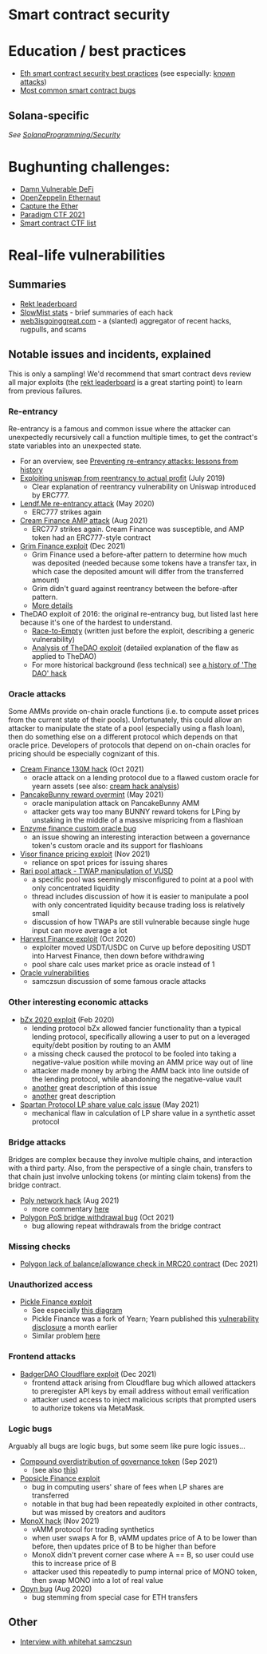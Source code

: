 Smart contract security
========================

# Education / best practices
* [Eth smart contract security best practices](https://consensys.github.io/smart-contract-best-practices/)
  (see especially: [known attacks](https://consensys.github.io/smart-contract-best-practices/attacks/))
* [Most common smart contract bugs](https://medium.com/solidified/most-common-smart-contract-bugs-of-2020-c1edfe9340ac)

## Solana-specific
_See [SolanaProgramming/Security](SolanaProgramming.md#security)_


# Bughunting challenges:
* [Damn Vulnerable DeFi](https://www.damnvulnerabledefi.xyz/)
* [OpenZeppelin Ethernaut](https://ethernaut.openzeppelin.com/)
* [Capture the Ether](https://capturetheether.com/)
* [Paradigm CTF 2021](https://github.com/paradigm-operations/paradigm-ctf-2021)
* [Smart contract CTF list](https://github.com/PumpkingWok/CTFGym)

  
# Real-life vulnerabilities

## Summaries
* [Rekt leaderboard](https://rekt.news/leaderboard/)
* [SlowMist stats](https://hacked.slowmist.io/en/) - brief summaries of each hack
* [web3isgoinggreat.com](https://web3isgoinggreat.com/) - a (slanted) aggregator of recent hacks, rugpulls, and scams


## Notable issues and incidents, explained

This is only a sampling!  We'd recommend that smart contract devs review all major exploits
(the [rekt leaderboard](https://rekt.news/leaderboard/) is a great starting point) to learn 
from previous failures.

### Re-entrancy
Re-entrancy is a famous and common issue where the attacker can unexpectedly recursively call a function multiple times,
to get the contract's state variables into an unexpected state.

* For an overview, see [Preventing re-entrancy attacks: lessons from history](https://medium.com/amber-group/preventing-re-entrancy-attacks-lessons-from-history-c2d96480fac3)
* [Exploiting uniswap from reentrancy to actual profit](https://blog.openzeppelin.com/exploiting-uniswap-from-reentrancy-to-actual-profit/) (July 2019)
  * Clear explanation of reentrancy vulnerability on Uniswap introduced by ERC777.
* [Lendf.Me re-entrancy attack](https://valid.network/post/the-reentrancy-strikes-again-the-case-of-lendf-me) (May 2020)
  * ERC777 strikes again
* [Cream Finance AMP attack](https://medium.com/cream-finance/c-r-e-a-m-finance-post-mortem-amp-exploit-6ceb20a630c5) (Aug 2021)
  * ERC777 strikes again.  Cream Finance was susceptible, and AMP token had an ERC777-style contract
* [Grim Finance exploit](https://twitter.com/RugDocIO/status/1472293717725913089) (Dec 2021)
  * Grim Finance used a before-after pattern to determine how much was deposited (needed because
    some tokens have a transfer tax, in which case the deposited amount will differ from the transferred amount)
  * Grim didn't guard against reentrancy between the before-after pattern.
  * [More details](https://rekt.news/grim-finance-rekt/)
* TheDAO exploit of 2016: the original re-entrancy bug, but listed last here because it's one of the hardest to understand.
  * [Race-to-Empty](https://vessenes.com/more-ethereum-attacks-race-to-empty-is-the-real-deal/)
    (written just before the exploit, describing a generic vulnerability)
  * [Analysis of TheDAO exploit](https://hackingdistributed.com/2016/06/18/analysis-of-the-dao-exploit/)
    (detailed explanation of the flaw as applied to TheDAO)
  * For more historical background (less technical) see [a history of 'The DAO' hack](https://coinmarketcap.com/alexandria/article/a-history-of-the-dao-hack)

### Oracle attacks
Some AMMs provide on-chain oracle functions (i.e. to compute asset prices from the current state of their pools).
Unfortunately, this could allow an attacker to manipulate the state of a pool (especially using a flash loan),
then do something else on a different protocol which depends on that oracle price.  Developers of
protocols that depend on on-chain oracles for pricing should be especially cognizant of this.

* [Cream Finance 130M hack](https://medium.com/@AndyPavia/swissblock-post-mortem-cream-finance-hack-7c1caff4335c) (Oct 2021)
  * oracle attack on a lending protocol due to a flawed custom oracle for yearn assets
    (see also: [cream hack analysis](https://mudit.blog/cream-hack-analysis/))
* [PancakeBunny reward overmint](https://medium.com/amber-group/bsc-flash-loan-attack-pancakebunny-3361b6d814fd) (May 2021)
  * oracle manipulation attack on PancakeBunny AMM
  * attacker gets way too many BUNNY reward tokens for LPing by unstaking in the middle of a massive mispricing from a flashloan
* [Enzyme finance custom oracle bug](https://medium.com/immunefi/enzyme-finance-price-oracle-manipulation-bug-fix-postmortem-4e1f3d4201b5)
  * an issue showing an interesting interaction between a governance token's custom oracle
    and its support for flashloans
* [Visor finance pricing exploit](https://twitter.com/Mudit__Gupta/status/1464657484367339527) (Nov 2021)
  * reliance on spot prices for issuing shares
* [Rari pool attack - TWAP manipulation of VUSD](https://twitter.com/Mudit__Gupta/status/1455627465678749696)
  * a specific pool was seemingly misconfigured to point at a pool with only concentrated liquidity
  * thread includes discussion of how it is easier to manipulate a pool with only concentrated liquidity because trading
    loss is relatively small
  * discussion of how TWAPs are still vulnerable because single huge input can move average a lot
* [Harvest Finance exploit](https://twitter.com/valentinmihov/status/1320667338321154048?s=20) (Oct 2020)
  * exploiter moved USDT/USDC on Curve up before depositing USDT into Harvest Finance, then down before withdrawing
  * pool share calc uses market price as oracle instead of 1
* [Oracle vulnerabilities](https://samczsun.com/so-you-want-to-use-a-price-oracle/)
  * samczsun discussion of some famous oracle attacks

### Other interesting economic attacks
* [bZx 2020 exploit](https://peckshield.medium.com/bzx-hack-full-disclosure-with-detailed-profit-analysis-e6b1fa9b18fc) (Feb 2020)
  * lending protocol bZx allowed fancier functionality than a typical lending protocol, specifically
    allowing a user to put on a leveraged equity/debt position by routing to an AMM
  * a missing check caused the protocol to be fooled into taking a negative-value position while moving an AMM price way out of line
  * attacker made money by arbing the AMM back into line outside of the lending protocol, while abandoning the negative-value vault
  * [another](https://www.palkeo.com/en/projets/ethereum/bzx.html) great description of this issue
  * [another](https://lev.liv.nev.org.uk/pub/bzx_debug.txt) great description
* [Spartan Protocol LP share value calc issue](https://medium.com/amber-group/exploiting-spartan-protocols-lp-share-calculation-flaws-391437855e74) (May 2021)
  * mechanical flaw in calculation of LP share value in a synthetic asset protocol

### Bridge attacks
Bridges are complex because they involve multiple chains, and interaction with a third party.
Also, from the perspective of a single chain, transfers to that chain just involve unlocking
tokens (or minting claim tokens) from the bridge contract.

* [Poly network hack](https://slowmist.medium.com/the-analysis-and-q-a-of-poly-network-being-hacked-8112a35beb39) (Aug 2021)
  * more commentary [here](https://mudit.blog/poly-network-largest-crypto-hack/)
* [Polygon PoS bridge withdrawal bug](https://medium.com/immunefi/polygon-double-spend-bug-fix-postmortem-2m-bounty-5a1db09db7f1) (Oct 2021)
  * bug allowing repeat withdrawals from the bridge contract

### Missing checks
* [Polygon lack of balance/allowance check in MRC20 contract](https://medium.com/immunefi/polygon-lack-of-balance-check-bugfix-postmortem-2-2m-bounty-64ec66c24c7d) (Dec 2021)

### Unauthorized access
* [Pickle Finance exploit](https://rekt.news/pickle-finance-rekt/)
  * See especially [this diagram](https://twitter.com/vasa_develop/status/1330532691205361664/photo/1)
  * Pickle Finance was a fork of Yearn; Yearn published this [vulnerability disclosure](https://github.com/yearn/yearn-security/blob/master/disclosures/2020-10-10.md) a month earlier
  * Similar problem [here](https://rekt.news/rari-capital-rekt/)

### Frontend attacks
* [BadgerDAO Cloudflare exploit](https://badger.com/technical-post-mortem) (Dec 2021)
  * frontend attack arising from Cloudflare bug which allowed attackers to preregister API keys by email address
    without email verification
  * attacker used access to inject malicious scripts that prompted users to authorize
    tokens via MetaMask.

### Logic bugs
Arguably all bugs are logic bugs, but some seem like pure logic issues...

* [Compound overdistribution of governance token](https://twitter.com/Mudit__Gupta/status/1443454935639609345?t=sznwoTmp3KMDffaI1vpINA&s=19) (Sep 2021)
  * (see also [this](https://cybavo.medium.com/defi-protocol-compound-suffers-a-90m-reverse-rugpull-after-1-letter-bug-6168071497e2))
* [Popsicle Finance exploit](https://twitter.com/Mudit__Gupta/status/1422797923037814786?s=20)
  * bug in computing users' share of fees when LP shares are transferred
  * notable in that bug had been repeatedly exploited in other contracts, but was missed by creators and auditors
* [MonoX hack](https://twitter.com/Mudit__Gupta/status/1465726874974187524) (Nov 2021)
  * vAMM protocol for trading synthetics
  * when user swaps A for B, vAMM updates price of A to be lower than before, then updates price of B to be higher than before
  * MonoX didn't prevent corner case where A == B, so user could use this to increase price of B
  * attacker used this repeatedly to pump internal price of MONO token, then swap MONO into a lot of real value
* [Opyn bug](https://peckshield.medium.com/opyn-hacks-root-cause-analysis-c65f3fe249db) (Aug 2020)
  * bug stemming from special case for ETH transfers

## Other
* [Interview with whitehat samczsun](https://medium.com/immunefi/the-u-up-files-with-samczsun-1a9116cf6e74)
